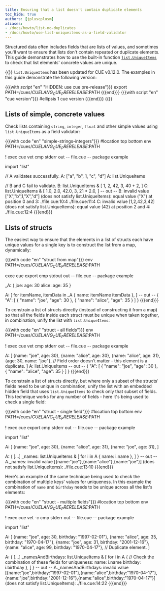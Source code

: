 ```yaml
---
title: Ensuring that a list doesn't contain duplicate elements
toc_hide: true
authors: [jpluscplusm]
aliases:
- /docs/howto/list-no-duplicates
- /docs/howto/use-list-uniqueitems-as-a-field-validator
---
```


Structured data often includes fields that are lists of values, and sometimes
you'll want to ensure that lists don't contain repeated or duplicate elements.
This guide demonstrates how to use the built-in function
[`list.UniqueItems`](https://pkg.go.dev/cuelang.org/go/pkg/list#UniqueItems)
to check that list elements' concrete values are unique.

{{<info>}}
`list.UniqueItems` has been updated for CUE v0.12.0.
The examples in this guide demonstrate the following version:

{{{with _script_ "en" "HIDDEN: use cue pre-release"}}}
export PATH=/cues/$CUELANG_CUE_PRERELEASE:$PATH
{{{end}}}
{{{with script "en" "cue version"}}}
#ellipsis 1
cue version
{{{end}}}
{{</info>}}

## Lists of simple, concrete values

Check lists containing `string`, `integer`, `float` and other simple values
using `list.UniqueItems` as a field validator:

{{{with code "en" "simple-strings-integers"}}}
#location top bottom
env PATH=/cues/$CUELANG_CUE_PRERELEASE:$PATH

! exec cue vet
cmp stderr out
-- file.cue --
package example

import "list"

// A validates successfully.
A: ["a", "b", 1, "c", "d"]
A: list.UniqueItems

// B and C fail to validate.
B: list.UniqueItems & [
	1, 2, 42, 3, 40 + 2,
]
C: list.UniqueItems & [
	1.0, 2.0, 42.0, 3, 21 * 2.0,
]
-- out --
B: invalid value ["X","b",1,"X","d"] (does not satisfy list.UniqueItems): equal value ("X") at position 0 and 3:
    ./file.cue:10:4
    ./file.cue:11:4
C: invalid value [1,2,42,3,42] (does not satisfy list.UniqueItems): equal value (42) at position 2 and 4:
    ./file.cue:12:4
{{{end}}}

## Lists of structs

The easiest way to ensure that the elements in a list of structs each have
unique values for a single key is to construct the list from a map, dynamically:

{{{with code "en" "struct from map"}}}
env PATH=/cues/$CUELANG_CUE_PRERELEASE:$PATH

exec cue export
cmp stdout out
-- file.cue --
package example

_A: {
	joe: age:   30
	alice: age: 35
}

A: [
	for itemName, itemData in _A {
		name: itemName
		itemData
	},
]
-- out --
{
    "A": [
        {
            "name": "joe",
            "age": 30
        },
        {
            "name": "alice",
            "age": 35
        }
    ]
}
{{{end}}}

To constrain a list of structs directly (instead of constructing it
from a map) so that all the fields inside each struct must be unique when taken
together, in combination, unify the list with `list.UniqueItems`:

{{{with code "en" "struct - all fields"}}}
env PATH=/cues/$CUELANG_CUE_PRERELEASE:$PATH

! exec cue vet
cmp stderr out
-- file.cue --
package example

A: [
	{name: "joe", age: 30},
	{name: "alice", age: 30},
	{name: "alice", age: 31},
	{age: 30, name: "joe"}, // Field order doesn't matter - this element is a duplicate.
]
A: list.UniqueItems
-- out --
{
    "A": [
        {
            "name": "joe",
            "age": 30
        },
        {
            "name": "alice",
            "age": 35
        }
    ]
}
{{{end}}}

To constrain a list of structs directly, but where only a subset of the
structs' fields need to be unique in combination, unify the list with an
embedded hidden field that uses `list.UniqueItems` to check only that
subset of fields. This technique works for any number of fields - here it's
being used to check a single field:

{{{with code "en" "struct - single field"}}}
#location top bottom
env PATH=/cues/$CUELANG_CUE_PRERELEASE:$PATH

! exec cue export
cmp stderr out
-- file.cue --
package example

import "list"

A: [
	{name: "joe", age: 30},
	{name: "alice", age: 31},
	{name: "joe", age: 31},
]

A: {
	[...]
	_names: list.UniqueItems & [
		for i in A {
			name: i.name
		},
	]
}
-- out --
A._names: invalid value [{name:"joe"},{name:"alice"},{name:"joe"}] (does not satisfy list.UniqueItems):
    ./file.cue:13:10
{{{end}}}

Here's an example of the same technique being used to check the combination of
multiple keys' values for uniqueness. In this example the combination of `name`
and `birthday` needs to be unique across all the list's elements:

{{{with code "en" "struct - multiple fields"}}}
#location top bottom
env PATH=/cues/$CUELANG_CUE_PRERELEASE:$PATH

! exec cue vet -c
cmp stderr out
-- file.cue --
package example

import "list"

A: [
	{name: "joe", age: 30, birthday: "1997-02-01"},
	{name: "alice", age: 35, birthday: "1970-04-17"},
	{name: "joe", age: 31, birthday: "2001-12-16"},
	{name: "alice", age: 99, birthday: "1970-04-17"}, // Duplicate element.
]

A: {
	[...]
	_namesAndBirthdays: list.UniqueItems & [
		for i in A {
			// Check the combination of these fields for uniqueness:
			name:     i.name
			birthday: i.birthday
		},
	]
}
-- out --
A._namesAndBirthdays: invalid value [{name:"joe",birthday:"1997-02-01"},{name:"alice",birthday:"1970-04-17"},{name:"joe",birthday:"2001-12-16"},{name:"alice",birthday:"1970-04-17"}] (does not satisfy list.UniqueItems):
    ./file.cue:14:22
{{{end}}}

